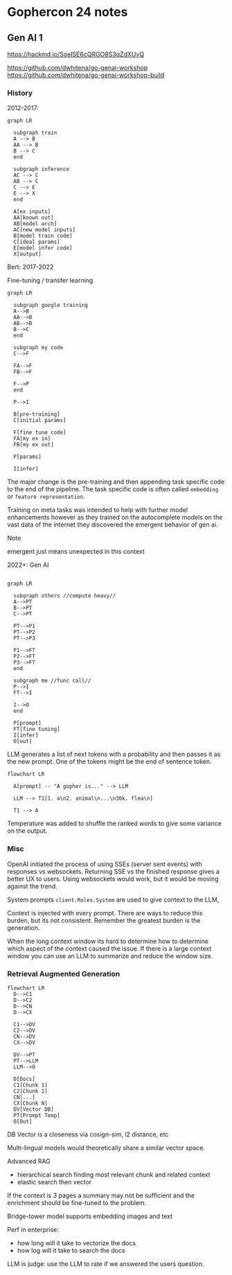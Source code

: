 # Gophercon 24 notes

## Gen AI 1

https://hackmd.io/SoeISE6cQRGO8S3qZdXUvQ

https://github.com/dwhitena/go-genai-workshop
https://github.com/dwhitena/go-genai-workshop-build

### History

2012-2017:

```mermaid
graph LR
  
  subgraph train
  A --> B
  AA --> B
  B --> C
  end
  
  subgraph inference
  AC --> C
  AB --> C
  C --> E
  E --> X
  end
  
  A[ex inputs]
  AA[known out]
  AB[model arch]
  AC[new model inputs]
  B[model train code]
  C[ideal params]
  E[model infer code]
  X[output]
```

Bert: 2017-2022

Fine-tuning / transfer learning

```mermaid
graph LR

  subgraph google training
  A-->B
  AA-->B
  AB-->B
  B-->C
  end

  subgraph my code
  C-->F

  FA-->F
  FB-->F

  F-->P
  end

  P-->I

  B[pre-training]
  C[initial params]

  F[fine tune code]
  FA[my ex in]
  FB[my ex out]

  P[params]

  I[infer]
```

The major change is the pre-training and then appending task specific code to the end of the pipeline. The task specific code is often called `embedding` or `feature representation`.

Training on meta tasks was intended to help with further model enhancements however as they trained on the autocomplete models on the vast data of the internet they discovered the emergent behavior of gen ai.

> [!NOTE]
> emergent just means unexpected in this context

2022+: Gen AI

```mermaid

graph LR

  subgraph others //compute heavy//
  A-->PT
  B-->PT
  C-->PT

  PT-->P1
  PT-->P2
  PT-->P3

  P1-->FT
  P2-->FT
  P3-->FT
  end

  subgraph me //func call//
  P-->I
  FT-->I

  I-->O
  end

  P[prompt]
  FT[fine tuning]
  I[infer]
  O[out]
```

LLM generates a list of next tokens with a probability and then passes it as the new prompt. One of the tokens might be the end of sentence token.


```mermaid
flowchart LR

  A[prompt] -- "A gopher is..." --> LLM

  LLM --> T1[1. a\n2. animal\n...\n30k. flea\n]

  T1 --> A
```

Temperature was added to shuffle the ranked words to give some variance on the output.

### Misc

OpenAI initiated the process of using SSEs (server sent events) with responses vs websockets. Returning SSE vs the finished response gives a better UX to users. Using websockets would work, but it would be moving against the trend.

System prompts `client.Roles.System` are used to give context to the LLM,

Context is injected with every prompt. There are ways to reduce this burden, but its not consistent. Remember the greatest burden is the generation.

When the long context window its hard to determine how to determine which aspect of the context caused the issue. If there is a large context window you can use an LLM to summarize and reduce the window size.

### Retrieval Augmented Generation

```mermaid
flowchart LR
  D-->C1
  D-->C2
  D-->CN
  D-->CX

  C1-->DV
  C2-->DV
  CN-->DV
  CX-->DV

  DV-->PT
  PT-->LLM
  LLM-->O

  D[Docs]
  C1[Chunk 1]
  C2[Chunk 2]
  CN[...]
  CX[Chunk N]
  DV[Vector DB]
  PT[Prompt Temp]
  O[Out]
```

DB Vector is a closeness via cosign-sim, l2 distance, etc

Multi-lingual models would theoretically share a similar vector space.

Advanced RAG

- hierarchical search finding most relevant chunk and related context
- elastic search then vector

If the context is 3 pages a summary may not be sufficient and the enrichment should be fine-tuned to the problem.

Bridge-tower model supports embedding images and text

Perf in enterprise:

- how long will it take to vectorize the docs
- how log will it take to search the docs

LLM is judge: use the LLM to rate if we answered the users question.

